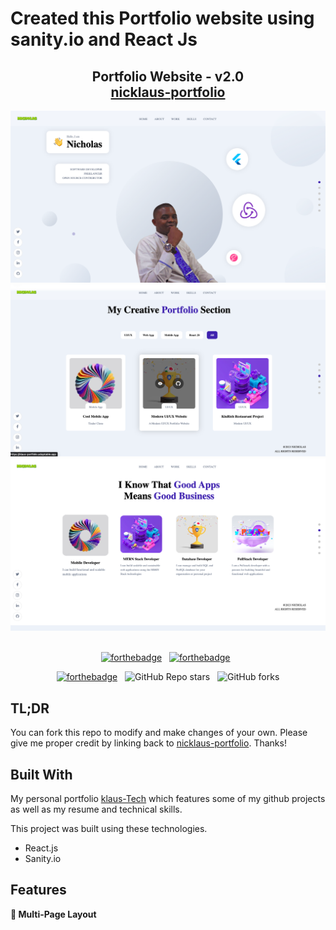# Created this Portfolio website using sanity.io and React Js
<h2 align="center">
  Portfolio Website - v2.0<br/>
  <a href="https://nicklaus-portfolio.netlify.app/" target="_blank">nicklaus-portfolio</a>
</h2>
<div align="center" display='flex' flexDirection='column'>
  <img alt="Demo" src="./Screenshot 2023-01-09 at 20.20.30.png" />
  
  <img alt="Demo" src="./Screenshot 2023-01-09 at 20.16.46.png" />
  
  <img alt="Demo" src="./Screenshot 2023-01-09 at 20.21.44.png" />
</div>

<br/>


<center>

[![forthebadge](https://forthebadge.com/images/badges/built-with-love.svg)](https://forthebadge.com) &nbsp;
[![forthebadge](https://forthebadge.com/images/badges/made-with-javascript.svg)](https://forthebadge.com) &nbsp;

[![forthebadge](https://forthebadge.com/images/badges/open-source.svg)](https://forthebadge.com) &nbsp;
![GitHub Repo stars](https://img.shields.io/github/stars/klaus139/newportfolio?color=red&logo=github&style=for-the-badge) &nbsp;
![GitHub forks](https://img.shields.io/github/forks/klaus139/newportfolio?color=red&logo=github&style=for-the-badge)

</center>

## TL;DR

You can fork this repo to modify and make changes of your own. Please give me proper credit by linking back to [nicklaus-portfolio](https://github.com/soumyajit4419/Portfolio). Thanks!

## Built With

My personal portfolio <a href="https://nicklaus-portfolio.app/" target="_blank">klaus-Tech</a> which features some of my github projects as well as my resume and technical skills.<br/>

This project was built using these technologies.

- React.js
- Sanity.io


## Features

**📖 Multi-Page Layout**

